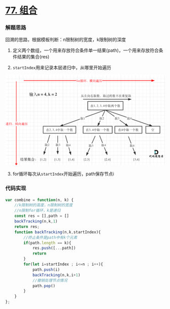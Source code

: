 # [77. 组合](https://leetcode-cn.com/problems/combinations/)

### 解题思路

回溯的思路，根据模板判断：n限制树的宽度，k限制树的深度

1. 定义两个数组，一个用来存放符合条件单一结果(path)，一个用来存放符合条件结果的集合(res)

2. `startIndex`用来记录本层递归中，从哪里开始遍历

![](img/2022-01-03-21-46-28.png)

3. for循环每次从`startIndex`开始遍历，path保存节点i

### 代码实现

```js
var combine = function(n, k) {
    //k限制树的高度，n限制树的宽度
    //n限制for循环，k是递归
    const res = [],path = []
    backTracking(n,k,1)
    return res;
    function backTracking(n,k,startIndex){
        //终止条件是path中有k个元素
        if(path.length == k){
            res.push([...path])
            return
        }
        for(let i=startIndex ; i<=n ; i++){
            path.push(i)
            backTracking(n,k,i+1)
            //撤销处理节点情况
            path.pop()
        }
    }
};
```

